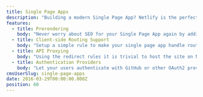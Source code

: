 ```yaml
---
title: Single Page Apps
description: "Building a modern Single Page App? Netlify is the perfect deployment platform whether you're on React, Angular, Ember or your own homebrewed framework."
features:
  - title: Prerendering
    body: "Never worry about SEO for your Single Page App again by adding netlify's prerendering backend with a one-click setup. [Read all about prerendering in our documentation](https://www.netlify.com/docs/prerendering)"
  - title: Client-side Routing Support
    body: "Setup a simple rule to make your single page app handle routing. This way all requests that don't match a static file, will serve your index file so your router can handle them client site. [Read all about history pushstate support in our docs](https://www.netlify.com/docs/redirects#history-pushstate-and-single-page-apps)"
  - title: API Proxying
    body: "Using the redirect rules it is trivial to host the site on Netlify, but route all the API calls to your own backend and stop worrying about CORS. [See Redirects docs](/docs/redirects.html)"
  - title: Authentication Providers
    body: "Let your users authenticate with GitHub or other OAuth2 providers, without any backend. [Read OAuth Provider docs](https://www.netlify.com/docs/authentication-providers)"
cmsUserSlug: single-page-apps
date: 2016-03-29T00:00:00.000Z
position: 60
---
```


